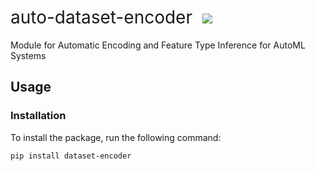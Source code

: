 <h1 style="font-weight:normal">
  auto-dataset-encoder&nbsp;
  <a href="https://github.com/dmforit/auto-dataset-encoder.git"><img src=https://badgen.net/badge/auto-dataset-encoder/start/087c08></a>
</h1>

Module for Automatic Encoding and Feature Type Inference for AutoML Systems

## Usage

### Installation

To install the package, run the following command:

```bash
pip install dataset-encoder
